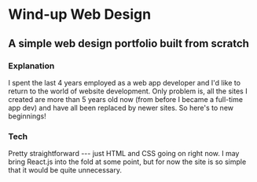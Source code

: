 # Wind-up Web Design
## A simple web design portfolio built from scratch

### Explanation
I spent the last 4 years employed as a web app developer and I'd like to return to the world of website development. Only problem is, all the sites I created are more than 5 years old now (from before I became a full-time app dev) and have all been replaced by newer sites. So here's to new beginnings!

### Tech
Pretty straightforward --- just HTML and CSS going on right now. I may bring React.js into the fold at some point, but for now the site is so simple that it would be quite unnecessary.
